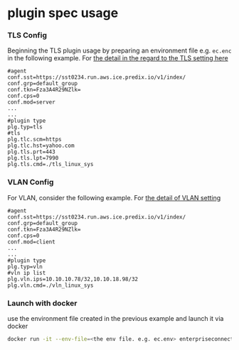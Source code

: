 # plugin spec usage
### TLS Config
Beginning the TLS plugin usage by preparing an environment file e.g. ```ec.enc``` in the following example. For [the detail in the regard to the TLS setting here](https://github.com/EC-Release/sdk/tree/v1/plugins/tls)
```env
#agent
conf.sst=https://sst0234.run.aws.ice.predix.io/v1/index/                                                                
conf.grp=default_group                                                                                                                             
conf.tkn=Fza3A4R29NZlk=                                             
conf.cps=0
conf.mod=server
...
...
#plugin type
plg.typ=tls
#tls                                                                                                                                                          
plg.tlc.scm=https                                                                                                                                             
plg.tlc.hst=yahoo.com                                                                                                                                         
plg.tls.prt=443                                                                                                                                               
plg.tls.lpt=7990
plg.tls.cmd=./tls_linux_sys
```
### VLAN Config
For VLAN, consider the following example. For [the detail of VLAN setting](https://github.com/EC-Release/sdk/tree/v1/plugins/vln)
```env
#agent
conf.sst=https://sst0234.run.aws.ice.predix.io/v1/index/                                                                
conf.grp=default_group                                                                                                                             
conf.tkn=Fza3A4R29NZlk=                                             
conf.cps=0
conf.mod=client
...
...
#plugin type
plg.typ=vln
#vln ip list                                                                                                                                     
plg.vln.ips=10.10.10.78/32,10.10.18.98/32
plg.vln.cmd=./vln_linux_sys
```
### Launch with docker
use the environment file created in the previous example and launch it via docker
```bash
docker run -it --env-file=<the env file. e.g. ec.env> enterpriseconnect/plugins:v1
```

